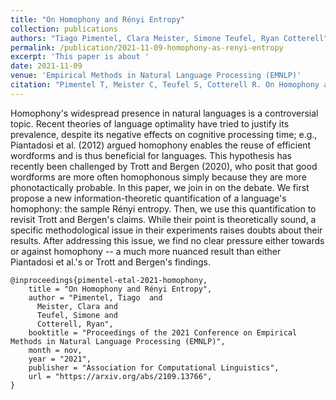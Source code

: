 ```yaml
---
title: "On Homophony and Rényi Entropy"
collection: publications
authors: "Tiago Pimentel, Clara Meister, Simone Teufel, Ryan Cotterell"
permalink: /publication/2021-11-09-homophony-as-renyi-entropy
excerpt: 'This paper is about '
date: 2021-11-09
venue: 'Empirical Methods in Natural Language Processing (EMNLP)'
citation: "Pimentel T, Meister C, Teufel S, Cotterell R. On Homophony and Rényi Entropy. In: Proceedings of the 2021 Conference on Empirical Methods in Natural Language Processing (EMNLP), 2021 November."
---
```



Homophony's widespread presence in natural languages is a controversial topic. Recent theories of language optimality have tried to justify its prevalence, despite its negative effects on cognitive processing time; e.g., Piantadosi et al. (2012) argued homophony enables the reuse of efficient wordforms and is thus beneficial for languages. This hypothesis has recently been challenged by Trott and Bergen (2020), who posit that good wordforms are more often homophonous simply because they are more phonotactically probable. In this paper, we join in on the debate. We first propose a new information-theoretic quantification of a language's homophony: the sample Rényi entropy. Then, we use this quantification to revisit Trott and Bergen's claims. While their point is theoretically sound, a specific methodological issue in their experiments raises doubts about their results. After addressing this issue, we find no clear pressure either towards or against homophony -- a much more nuanced result than either Piantadosi et al.'s or Trott and Bergen's findings.


```
@inproceedings{pimentel-etal-2021-homophony,
    title = "On Homophony and Rényi Entropy",
    author = "Pimentel, Tiago  and
      Meister, Clara and
      Teufel, Simone and
      Cotterell, Ryan",
    booktitle = "Proceedings of the 2021 Conference on Empirical Methods in Natural Language Processing (EMNLP)",
    month = nov,
    year = "2021",
    publisher = "Association for Computational Linguistics",
    url = "https://arxiv.org/abs/2109.13766",
}
```